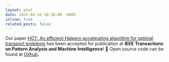 ```yaml
---
layout: post
date: 2025-04-16 10:30:00 -0400
inline: true
related_posts: false
---
```


Our paper [HOT: An efficient Halpern accelerating algorithm for optimal transport problems](https://arxiv.org/pdf/2408.00598) has been accepted for publication at **IEEE Transactions on Pattern Analysis and Machine Intelligence**! :tada:  Open source code can be found at [Github](https://github.com/PolyU-IOR/HOT).
